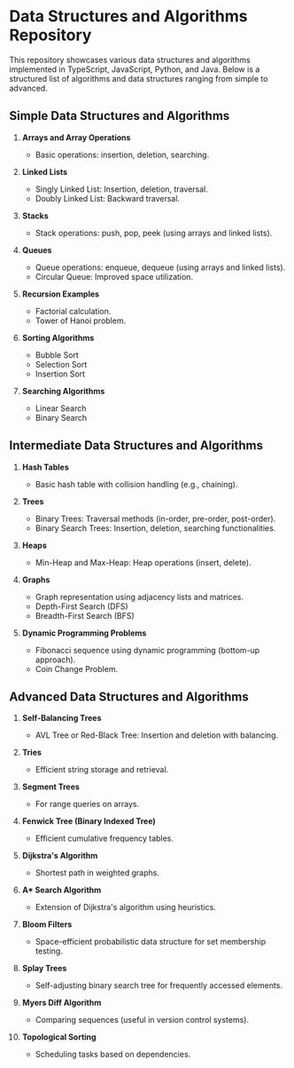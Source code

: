 # Data Structures and Algorithms Repository

This repository showcases various data structures and algorithms implemented in TypeScript, JavaScript, Python, and Java. Below is a structured list of algorithms and data structures ranging from simple to advanced.

## Simple Data Structures and Algorithms

1. **Arrays and Array Operations**

   - Basic operations: insertion, deletion, searching.

2. **Linked Lists**

   - Singly Linked List: Insertion, deletion, traversal.
   - Doubly Linked List: Backward traversal.

3. **Stacks**

   - Stack operations: push, pop, peek (using arrays and linked lists).

4. **Queues**

   - Queue operations: enqueue, dequeue (using arrays and linked lists).
   - Circular Queue: Improved space utilization.

5. **Recursion Examples**

   - Factorial calculation.
   - Tower of Hanoi problem.

6. **Sorting Algorithms**

   - Bubble Sort
   - Selection Sort
   - Insertion Sort

7. **Searching Algorithms**
   - Linear Search
   - Binary Search

## Intermediate Data Structures and Algorithms

1. **Hash Tables**

   - Basic hash table with collision handling (e.g., chaining).

2. **Trees**

   - Binary Trees: Traversal methods (in-order, pre-order, post-order).
   - Binary Search Trees: Insertion, deletion, searching functionalities.

3. **Heaps**

   - Min-Heap and Max-Heap: Heap operations (insert, delete).

4. **Graphs**

   - Graph representation using adjacency lists and matrices.
   - Depth-First Search (DFS)
   - Breadth-First Search (BFS)

5. **Dynamic Programming Problems**
   - Fibonacci sequence using dynamic programming (bottom-up approach).
   - Coin Change Problem.

## Advanced Data Structures and Algorithms

1. **Self-Balancing Trees**

   - AVL Tree or Red-Black Tree: Insertion and deletion with balancing.

2. **Tries**

   - Efficient string storage and retrieval.

3. **Segment Trees**

   - For range queries on arrays.

4. **Fenwick Tree (Binary Indexed Tree)**

   - Efficient cumulative frequency tables.

5. **Dijkstra's Algorithm**

   - Shortest path in weighted graphs.

6. **A\* Search Algorithm**

   - Extension of Dijkstra's algorithm using heuristics.

7. **Bloom Filters**

   - Space-efficient probabilistic data structure for set membership testing.

8. **Splay Trees**

   - Self-adjusting binary search tree for frequently accessed elements.

9. **Myers Diff Algorithm**

   - Comparing sequences (useful in version control systems).

10. **Topological Sorting**
    - Scheduling tasks based on dependencies.
